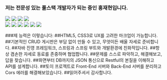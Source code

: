 ### 저는 전문성 있는 풀스택 개발자가 되는 중인 홍재현입니다.
<div>
  <img src="https://img.shields.io/badge/-HTML5-E34F26?style=flat&logo=HTML5"/>
  <img src="https://img.shields.io/badge/-CSS3-1572B6?style=flat&logo=CSS3"/>
  <img src="https://img.shields.io/badge/-Javascript ES6-FF7800?style=flat&logo=Javascript"/>
  <img src="https://img.shields.io/badge/-jQuery-0769AD?style=flat&logo=jQuery"/>
  <br/>
  <img src="https://img.shields.io/badge/-Java-1E8CBE?style=flat&logo=Java"/>
  <img src="https://img.shields.io/badge/-Spring-6DB33F?style=flat&logo=Spring"/>
  <img src="https://img.shields.io/badge/-Oracle-F80000?style=flat&logo=Oracle"/>
  <img src="https://img.shields.io/badge/-MariaDB-003545?style=flat&logo=MariaDB"/>
  <img src="https://img.shields.io/badge/-NGINX-009639?style=flat&logo=NGINX"/>
  <img src="https://img.shields.io/badge/-Apache-D22128?style=flat&logo=Apache"/>


<br>
</div>

  ###제 능력은 이렇습니다:
##HTML5, CSS3로 UX를 고려한 마크업이 가능합니다.
##기본적인 CRUD 게시판은 부담 없이 만들 수 있고, 무엇이든 배울 자세로 준비합니다.
##자바 진영 프레임워크, 스프링과 스프링 부트와 개발환경에 친화적입니다.
##항상 겸손한 자세로 동료를 존중하며 협업합니다.
##문제를 스스로 파악하고, 해결해보고, 답을 찾습니다.
##화면부터 DB까지의 JSON 통신으로 Restful의 본질을 이해하고 API를 설계합니다.
##토이 프로젝트로 Front-End 서버와 Back-End 서버를 분리하고 Cors 에러를 해결해보았습니다.
##읽어주셔서 감사합니다.
